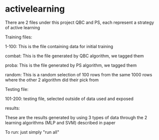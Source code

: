 # activelearning

There are 2 files under this project QBC and PS, each represent a strategy of active learning

Training files:

1-100: This is the file containing data for initial training

combat: This is the file generated by QBC algorithm, we tagged them

proba: This is the file generated by PS algorithm, we tagged them

random: This is a random selection of 100 rows from the same 1000 rows where the other 2 algorithm did their pick from


Testing file:

101-200: testing file, selected outside of data used and exposed



results:

These are the results generated by using 3 types of data through the 2 learning algorithms (MLP and SVM) described in paper


To run: just simply "run all"
